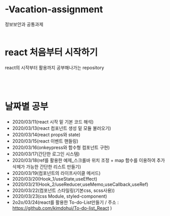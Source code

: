 # -Vacation-assignment

정보보안과 공통과제
<br><br>

# react 처음부터 시작하기

react의 시작부터 활용까지 공부해나가는 repository
<br><br><br><br>

# 날짜별 공부

- 2020/03/11(react 시작 밑 기본 코드 해석)
- 2020/03/13(react 컴포넌트 생성 밑 모듈 불러오기)
- 2020/03/14(react props와 state)
- 2020/03/15(react 이벤트 핸들링)
- 2020/03/16(onkeypress와 함수형 컴포넌트 구현)
- 2020/03/17(간단한 로그인 시스템)
- 2020/03/18(ref를 활용한 예제\_스크롤바 위치 조정 + map 함수를 이용하여 추가 삭제가 가능한 간단한 리스트 만들기)
- 2020/03/19(컴포넌트의 라이프사이클 메서드)
- 2020/03/20(Hook_1/useState,useEffect)
- 2020/03/21(Hook_2/useReducer,useMemo,useCallback,useRef)
- 2020/03/22(컴포넌트 스타일링(기본css, scss사용))
- 2020/03/23(css Module, styled-component)
- 2o2o/03/24(react를 활용한 To-do-List만들기 / 주소 : https://github.com/kimdohui/To-do-list_React )
